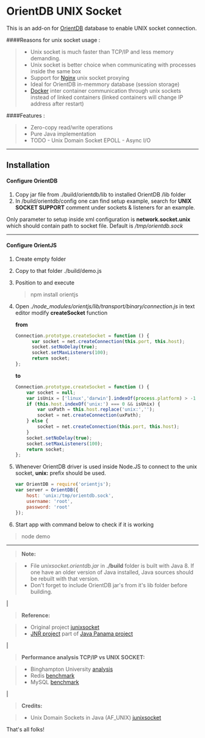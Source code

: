 OrientDB UNIX Socket
==================

This is an add-on for [OrientDB](http://orientdb.com) database to enable UNIX socket connection.

####Reasons for unix socket usage :
> - Unix socket is much faster than TCP/IP and less memory demanding.
> - Unix socket is better choice when communicating with processes inside the same box
> - Support for [Nginx](http://nginx.org) unix socket proxying
> - Ideal for OrientDB in-memmory database (session storage)
> - [Docker](https://www.docker.com/) inter container communication through unix sockets instead of linked containers
> (linked containers will change IP address after restart)

####Features :
> - Zero-copy read/write operations
> - Pure Java implementation
> - TODO - Unix Domain Socket EPOLL - Async I/O

----------

Installation
--------------

#### <i class="icon-file"></i> Configure OrientDB

1. Copy jar file from ./build/orientdb/lib to installed OrientDB /lib folder
2. In /build/orientdb/config one can find setup example, search for **UNIX SOCKET SUPPORT** comment under sockets & listeners for an example.

Only parameter to setup inside xml configuration is **network.socket.unix** which should contain path to socket file. Default is */tmp/orientdb.sock*

---

#### <i class="icon-file"></i> Configure OrientJS

1. Create empty folder
2. Copy to that folder ./build/demo.js
3. Position to and execute

    > npm install orientjs

4. Open *./node_modules/orientjs/lib/transport/binary/connection.js* in text editor modify **createSocket** function

	**from**
	```js
	Connection.prototype.createSocket = function () {
		  var socket = net.createConnection(this.port, this.host);
		  socket.setNoDelay(true);
		  socket.setMaxListeners(100);
		  return socket;
	};
	```
	**to**
	```js
	Connection.prototype.createSocket = function () {
	    var socket = null;
	    var isUnix = ['linux','darwin'].indexOf(process.platform) > -1 ;
        if (this.host.indexOf('unix:') === 0 && isUnix) {
            var uxPath = this.host.replace('unix:','');
            socket = net.createConnection(uxPath);
	    } else {
	        socket = net.createConnection(this.port, this.host);
	    }
	    socket.setNoDelay(true);
	    socket.setMaxListeners(100);
	    return socket;
	};
	```

5. Whenever OrientDB driver is used inside Node.JS to connect to the unix socket, **unix:** prefix should be used.
	```js
	var OrientDB = require('orientjs');
	var server = OrientDB({
	    host: 'unix:/tmp/orientdb.sock',
	    username: 'root',
	    password: 'root'
	});
	```

6. Start app with command below to check if it is working
> node demo

---

> **Note:**

> - File *unixsocket.orientdb.jar* in **./build** folder is built with Java 8. If one have an older version of Java installed, Java sources should be rebuilt with that version.
> - Don't forget to include OrientDB jar's from it's lib folder before building.

|

> **Reference:**

> - Original project [junixsocket](https://github.com/kohlschutter/junixsocket)
> - [JNR project](https://github.com/jnr) part of [Java Panama project](http://openjdk.java.net/projects/panama/)

|

> **Performance analysis TCP/IP vs UNIX SOCKET:**

> - Binghampton University [analysis](http://osnet.cs.binghamton.edu/publications/TR-20070820.pdf)
> - Redis [benchmark](http://redis.io/topics/benchmarks)
> - MySQL [benchmark](http://brandon.northcutt.net/article/MySQL+Connection+Speed%26%2358%3B+Socket+VS+TCP%26%2347%3BIP/20140425.html)

|

> **Credits:**

> - Unix Domain Sockets in Java (AF_UNIX) [junixsocket](https://github.com/kohlschutter/junixsocket)

That's all folks!
